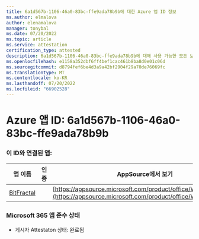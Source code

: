 ```yaml
---
title: 6a1d567b-1106-46a0-83bc-ffe9ada78b9b에 대한 Azure 앱 ID 정보
ms.author: elmalova
author: elenamalova
manager: tonybal
ms.date: 07/20/2022
ms.topic: article
ms.service: attestation
certification_type: attested
description: 6a1d567b-1106-46a0-83bc-ffe9ada78b9b에 대해 사용 가능한 모든 보안 및 규정 준수 정보입니다.
ms.openlocfilehash: e1158a352dbf6ff4bef1cac461b8ba8d0e01c06d
ms.sourcegitcommit: d8794fef6be4d3a9a42bf2904f29a70de76069fc
ms.translationtype: MT
ms.contentlocale: ko-KR
ms.lasthandoff: 07/20/2022
ms.locfileid: "66902528"
---
```

# <a name="azure-app-id-6a1d567b-1106-46a0-83bc-ffe9ada78b9b"></a>Azure 앱 ID: 6a1d567b-1106-46a0-83bc-ffe9ada78b9b


### <a name="apps-associated-with-this-id"></a>이 ID와 연결된 앱:
| **앱 이름** | **인증** | **AppSource에서 보기** |
|--------------|---------------|-----------------------|
| [BitFractal](../forward/WA200004172.md) |  | [https://appsource.microsoft.com/product/office/WA200004172](https://appsource.microsoft.com/product/office/WA200004172) |

### <a name="microsoft-365-app-compliance-status"></a>Microsoft 365 앱 준수 상태
- 게시자 Attestaton 상태: 완료됨
